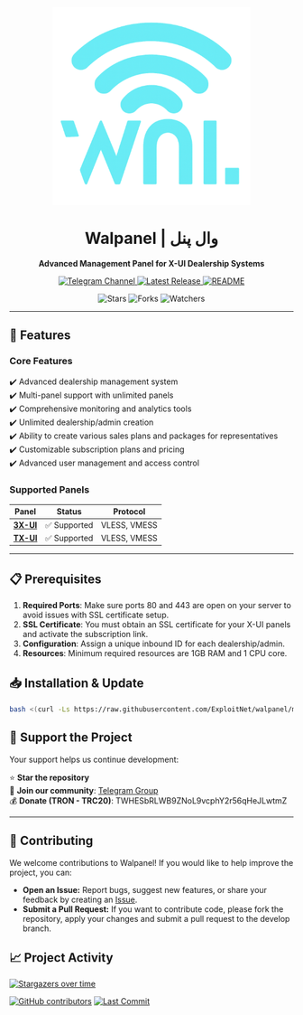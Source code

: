 ﻿<p align="center">
  <img width="350px" src="./media/walpanel.png" alt="Walpanel">
  <h1 align="center">Walpanel | وال پنل</h1>
  <p align="center"><b>Advanced Management Panel for X-UI Dealership Systems</b></p>
  
  <p align="center">
    <a href="https://t.me/ChExploitNet">
      <img src="https://img.shields.io/badge/Telegram-Channel-blue?style=for-the-badge&logo=telegram" alt="Telegram Channel">
    </a>
    <a href="https://github.com/ExploitNet/walpanel/releases">
      <img src="https://img.shields.io/github/v/release/ExploitNet/walpanel?style=for-the-badge&color=orange" alt="Latest Release">
    </a>
      <a href="README.fa.md">
    <img src="https://img.shields.io/badge/README-PERSIAN-green?style=for-the-badge" alt="README">
  </a>
  </p>
</p>

<div align="center">
  <img src="https://img.shields.io/github/stars/primeZdev/walpanel?style=social" alt="Stars">
  <img src="https://img.shields.io/github/forks/primeZdev/walpanel?style=social" alt="Forks">
  <img src="https://img.shields.io/github/watchers/primeZdev/walpanel?style=social" alt="Watchers">
</div>

---

## 🚀 **Features**

### Core Features

✔️ Advanced dealership management system  
✔️ Multi-panel support with unlimited panels  
✔️ Comprehensive monitoring and analytics tools  
✔️ Unlimited dealership/admin creation  
✔️ Ability to create various sales plans and packages for representatives  
✔️ Customizable subscription plans and pricing  
✔️ Advanced user management and access control

### Supported Panels

| Panel     | Status       | Protocol     |
| --------- | ------------ | ------------ |
| **[3X-UI](https://github.com/MHSanaei/3x-ui)** | ✅ Supported | VLESS, VMESS |
| **[TX-UI](https://github.com/AghayeCoder/tx-ui)** | ✅ Supported | VLESS, VMESS |

---

## **📋 Prerequisites**

1. **Required Ports**: Make sure ports 80 and 443 are open on your server to avoid issues with SSL certificate setup.
2. **SSL Certificate**: You must obtain an SSL certificate for your X-UI panels and activate the subscription link.
3. **Configuration**: Assign a unique inbound ID for each dealership/admin.
4. **Resources**: Minimum required resources are 1GB RAM and 1 CPU core.

## **📥 Installation & Update**

```bash
bash <(curl -Ls https://raw.githubusercontent.com/ExploitNet/walpanel/master/install.sh)
```

## **💖 Support the Project**

Your support helps us continue development:

⭐ **Star the repository**  
💬 **Join our community**: [Telegram Group](https://t.me/ChExploitNet)  
💰 **Donate (TRON - TRC20)**: TWHESbRLWB9ZNoL9vcphY2r56qHeJLwtmZ

---

## 🤝 Contributing

We welcome contributions to Walpanel! If you would like to help improve the project, you can:

- **Open an Issue:** Report bugs, suggest new features, or share your feedback by creating an [Issue](https://github.com/ExploitNet/walpanel/issues).
- **Submit a Pull Request:** If you want to contribute code, please fork the repository, apply your changes and submit a pull request to the develop branch.

## **📈 Project Activity**

[![Stargazers over time](https://starchart.cc/ExploitNet/walpanel.svg?variant=adaptive)](https://starchart.cc/ExploitNet/walpanel)

[![GitHub contributors](https://img.shields.io/github/contributors/ExploitNet/walpanel?style=flat-square)](https://github.com/ExploitNet/walpanel/graphs/contributors)
[![Last Commit](https://img.shields.io/github/last-commit/ExploitNet/walpanel?style=flat-square)](https://github.com/ExploitNet/walpanel/commits/master)
